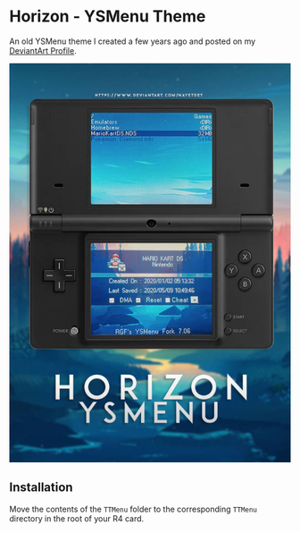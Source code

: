 # Horizon - YSMenu Theme

An old YSMenu theme I created a few years ago and posted on my [DeviantArt Profile](https://www.deviantart.com/nayetdet/art/Horizon-YSMenu-Skin-838776820).

![Thumbnail](images/thumbnail.jpg)

## Installation

Move the contents of the `TTMenu` folder to the corresponding `TTMenu` directory in the root of your R4 card.
